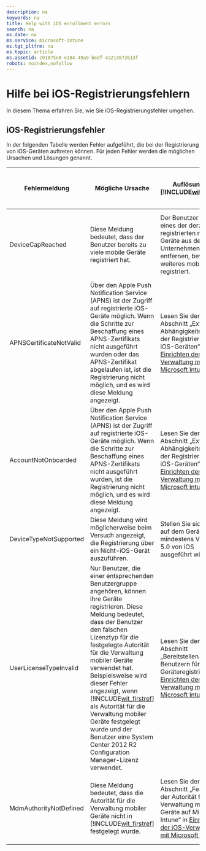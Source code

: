 ```yaml
---
description: na
keywords: na
title: Help with iOS enrollment errors
search: na
ms.date: na
ms.service: microsoft-intune
ms.tgt_pltfrm: na
ms.topic: article
ms.assetid: c91075e8-e184-49a9-bedf-4a213872613f
robots: noindex,nofollow
---
```

# Hilfe bei iOS-Registrierungsfehlern
In diesem Thema erfahren Sie, wie Sie iOS-Registrierungsfehler umgehen.

## iOS-Registrierungsfehler
In der folgenden Tabelle werden Fehler aufgeführt, die bei der Registrierung von iOS-Geräten auftreten können. Für jeden Fehler werden die möglichen Ursachen und Lösungen genannt.

|Fehlermeldung|Mögliche Ursache|Auflösung mit [!INCLUDE[wit_firstref](../Token/wit_firstref_md.md)]|Auflösung mit System Center 2012 R2 Configuration Manager|
|-----------------|--------------------|-----------------------------------------------------------------------|-------------------------------------------------------------|
|DeviceCapReached|Diese Meldung bedeutet, dass der Benutzer bereits zu viele mobile Geräte registriert hat.|Der Benutzer muss eines der derzeit registrierten mobilen Geräte aus dem Unternehmensportal entfernen, bevor er ein weiteres mobiles Gerät registriert.|Der Benutzer muss eines der derzeit registrierten mobilen Geräte aus dem Unternehmensportal entfernen, bevor er ein weiteres mobiles Gerät registriert.|
|APNSCertificateNotValid|Über den Apple Push Notification Service (APNS) ist der Zugriff auf registrierte iOS-Geräte möglich. Wenn die Schritte zur Beschaffung eines APNS-Zertifikats nicht ausgeführt wurden oder das APNS-Zertifikat abgelaufen ist, ist die Registrierung nicht möglich, und es wird diese Meldung angezeigt.|Lesen Sie den Abschnitt „Externe Abhängigkeiten bei der Registrierung von iOS-Geräten“ in [Einrichten der iOS-Verwaltung mit Microsoft Intune](../Topic/Set_up_iOS_and_Mac_management_with_Microsoft_Intune.md).|Lesen Sie den Abschnitt „Externe Abhängigkeiten bei der Registrierung von iOS-Geräten“ in [Einrichten der iOS-Verwaltung mit Microsoft Intune](../Topic/Set_up_iOS_and_Mac_management_with_Microsoft_Intune.md).|
|AccountNotOnboarded|Über den Apple Push Notification Service (APNS) ist der Zugriff auf registrierte iOS-Geräte möglich. Wenn die Schritte zur Beschaffung eines APNS-Zertifikats nicht ausgeführt wurden, ist die Registrierung nicht möglich, und es wird diese Meldung angezeigt.|Lesen Sie den Abschnitt „Externe Abhängigkeiten bei der Registrierung von iOS-Geräten“ in [Einrichten der iOS-Verwaltung mit Microsoft Intune](../Topic/Set_up_iOS_and_Mac_management_with_Microsoft_Intune.md).|Lesen Sie den Abschnitt „Externe Abhängigkeiten bei der Registrierung von iOS-Geräten“ in [Einrichten der iOS-Verwaltung mit Microsoft Intune](../Topic/Set_up_iOS_and_Mac_management_with_Microsoft_Intune.md).|
|DeviceTypeNotSupported|Diese Meldung wird möglicherweise beim Versuch angezeigt, die Registrierung über ein Nicht-iOS-Gerät auszuführen.|Stellen Sie sicher, dass auf dem Gerät mindestens Version 5.0 von iOS ausgeführt wird|Stellen Sie sicher, dass auf dem Gerät mindestens Version 5.0 von iOS ausgeführt wird|
|UserLicenseTypeInvalid|Nur Benutzer, die einer entsprechenden Benutzergruppe angehören, können ihre Geräte registrieren. Diese Meldung bedeutet, dass der Benutzer den falschen Lizenztyp für die festgelegte Autorität für die Verwaltung mobiler Geräte verwendet hat. Beispielsweise wird dieser Fehler angezeigt, wenn [!INCLUDE[wit_firstref](../Token/wit_firstref_md.md)] als Autorität für die Verwaltung mobiler Geräte festgelegt wurde und der Benutzer eine System Center 2012 R2 Configuration Manager-Lizenz verwendet.|Lesen Sie den Abschnitt „Bereitstellen von Benutzern für die Geräteregistrierung“ in [Einrichten der iOS-Verwaltung mit Microsoft Intune](../Topic/Set_up_iOS_and_Mac_management_with_Microsoft_Intune.md).|Lesen Sie den Abschnitt „Bereitstellen von Benutzern für die Geräteregistrierung“ in [Einrichten der iOS-Verwaltung mit Microsoft Intune](../Topic/Set_up_iOS_and_Mac_management_with_Microsoft_Intune.md).|
|MdmAuthorityNotDefined|Diese Meldung bedeutet, dass die Autorität für die Verwaltung mobiler Geräte nicht in [!INCLUDE[wit_firstref](../Token/wit_firstref_md.md)] festgelegt wurde.|Lesen Sie den Abschnitt „Festlegen der Autorität für die Verwaltung mobiler Geräte auf Microsoft Intune“ in [Einrichten der iOS-Verwaltung mit Microsoft Intune](../Topic/Set_up_iOS_and_Mac_management_with_Microsoft_Intune.md).|Lesen Sie den Abschnitt „Festlegen der Autorität für die Verwaltung mobiler Geräte auf Microsoft Intune“ in [Einrichten der iOS-Verwaltung mit Microsoft Intune](../Topic/Set_up_iOS_and_Mac_management_with_Microsoft_Intune.md).|
